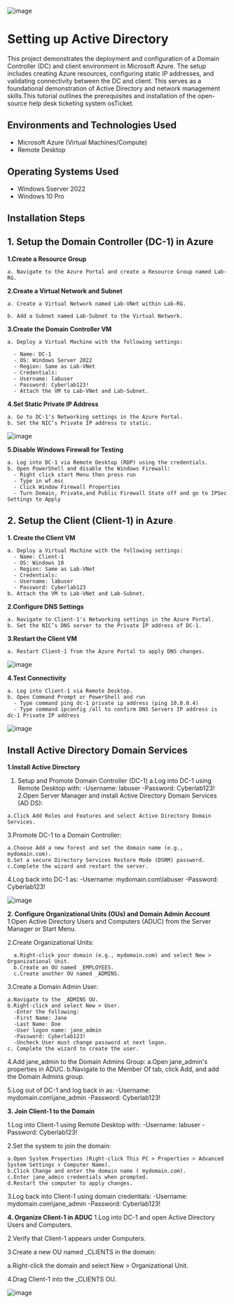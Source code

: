 <p align="center">
  
![image](https://github.com/user-attachments/assets/2242f440-7d95-4a4f-9bf3-b4b462d80442)

</p>

<h1>Setting up Active Directory</h1>
This project demonstrates the deployment and configuration of a Domain Controller (DC) and client environment in Microsoft Azure. The setup includes creating Azure resources, configuring static IP addresses, and validating connectivity between the DC and client. This serves as a foundational demonstration of Active Directory and network management skills.This tutorial outlines the prerequisites and installation of the open-source help desk ticketing system osTicket.<br />

<h2>Environments and Technologies Used</h2>

- Microsoft Azure (Virtual Machines/Compute)
- Remote Desktop

<h2>Operating Systems Used </h2>

- Windows Sserver 2022
- Windows 10 Pro

<h2>Installation Steps</h2>

<h2>1. Setup the Domain Controller (DC-1) in Azure</h2>

**1.Create a Resource Group**

    a. Navigate to the Azure Portal and create a Resource Group named Lab-RG.
  
**2.Create a Virtual Network and Subnet**

    a. Create a Virtual Network named Lab-VNet within Lab-RG.
  
    b. Add a Subnet named Lab-Subnet to the Virtual Network.
  
**3.Create the Domain Controller VM**

    a. Deploy a Virtual Machine with the following settings:
  
      - Name: DC-1
      - OS: Windows Server 2022
      - Region: Same as Lab-VNet
      - Credentials:
      - Username: labuser
      - Password: Cyberlab123!
      - Attach the VM to Lab-VNet and Lab-Subnet.
    
**4.Set Static Private IP Address**

    a. Go to DC-1's Networking settings in the Azure Portal.
    b. Set the NIC’s Private IP address to static.

![image](https://github.com/user-attachments/assets/9da6eae1-b623-49d1-8a92-5e7d66e90b84)

    
**5.Disable Windows Firewall for Testing**

    a. Log into DC-1 via Remote Desktop (RDP) using the credentials.
    b. Open PowerShell and disable the Windows Firewall:
      - Right click start Menu then press run
      - Type in wf.msc
      - Click Window Firewall Properties 
      - Turn Domain, Private,and Public Firewall State off and go to IPSec Settings to Apply

<h2>2. Setup the Client (Client-1) in Azure</h2>
  
**1. Create the Client VM**
  
    a. Deploy a Virtual Machine with the following settings:
      - Name: Client-1
      - OS: Windows 10
      - Region: Same as Lab-VNet
      - Credentials:
      - Username: labuser
      - Password: Cyberlab123
    b. Attach the VM to Lab-VNet and Lab-Subnet.
**2.Configure DNS Settings**

    a. Navigate to Client-1's Networking settings in the Azure Portal.
    b. Set the NIC’s DNS server to the Private IP address of DC-1.
  
**3.Restart the Client VM**

    a. Restart Client-1 from the Azure Portal to apply DNS changes.

![image](https://github.com/user-attachments/assets/362fbde7-0a7f-4c2b-b431-484fd9000947)

  
**4.Test Connectivity**

    a. Log into Client-1 via Remote Desktop.
    b. Open Command Prompt or PowerShell and run
      - Type command ping dc-1 private ip address (ping 10.0.0.4)
      - Type command ipconfig /all to confirm DNS Servers IP address is dc-1 Private IP address

![image](https://github.com/user-attachments/assets/231cd34d-f69a-467f-9989-de369cc29204)

<h2>Install Active Directory Domain Services</h2>

**1.Install Active Directory**

  1. Setup and Promote Domain Controller (DC-1)
    a.Log into DC-1 using Remote Desktop with:
      -Username: labuser
      -Password: Cyberlab123!
  2.Open Server Manager and install Active Directory Domain Services (AD DS):

    a.Click Add Roles and Features and select Active Directory Domain Services.
    
  3.Promote DC-1 to a Domain Controller:
  
    a.Choose Add a new forest and set the domain name (e.g., mydomain.com).
    b.Set a secure Directory Services Restore Mode (DSRM) password.
    c.Complete the wizard and restart the server.
    
  4.Log back into DC-1 as:
    -Username: mydomain.com\labuser
    -Password: Cyberlab123!
     
![image](https://github.com/user-attachments/assets/08c39821-60b0-43e6-96ed-63cba02c3f21)

**2. Configure Organizational Units (OUs) and Domain Admin Account**
   1.Open Active Directory Users and Computers (ADUC) from the Server Manager or Start Menu.
   
   2.Create Organizational Units:
   
      a.Right-click your domain (e.g., mydomain.com) and select New > Organizational Unit.
      b.Create an OU named _EMPLOYEES.
      c.Create another OU named _ADMINS.
      
  3.Create a Domain Admin User:
  
    a.Navigate to the _ADMINS OU.
    b.Right-click and select New > User.
      -Enter the following:
      -First Name: Jane
      -Last Name: Doe
      -User logon name: jane_admin
      -Password: Cyberlab123!
      -Uncheck User must change password at next logon.
    c. Complete the wizard to create the user.
    
  4.Add jane_admin to the Domain Admins Group:
    a.Open jane_admin's properties in ADUC.
    b.Navigate to the Member Of tab, click Add, and add the Domain Admins group.
    
  5.Log out of DC-1 and log back in as:
    -Username: mydomain.com\jane_admin
    -Password: Cyberlab123!

**3. Join Client-1 to the Domain**

  1.Log into Client-1 using Remote Desktop with:
    -Username: labuser
    -Password: Cyberlab123!
    
  2.Set the system to join the domain:
  
    a.Open System Properties (Right-click This PC > Properties > Advanced System Settings > Computer Name).
    b.Click Change and enter the domain name ( mydomain.com).
    c.Enter jane_admin credentials when prompted.
    d.Restart the computer to apply changes.
    
  3.Log back into Client-1 using domain credentials:
    -Username: mydomain.com\jane_admin
    -Password: Cyberlab123!

**4. Organize Client-1 in ADUC**
  1.Log into DC-1 and open Active Directory Users and Computers.
  
  2.Verify that Client-1 appears under Computers.
  
  3.Create a new OU named _CLIENTS in the domain:
  
   a.Right-click the domain and select New > Organizational Unit.
   
  4.Drag Client-1 into the _CLIENTS OU.

![image](https://github.com/user-attachments/assets/e11b5080-582e-4f40-8c5b-f1d7c790d05b)

































